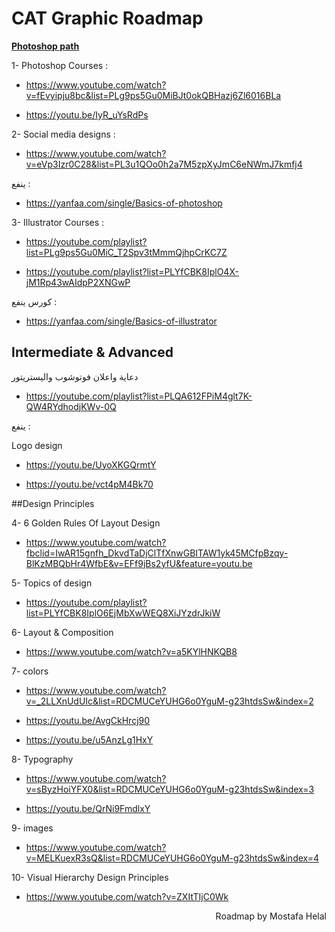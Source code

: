 # CAT Graphic Roadmap


**<span style="text-decoration:underline;">Photoshop path</span>**

1- Photoshop Courses :



*   https://www.youtube.com/watch?v=fEvyipju8bc&list=PLg9ps5Gu0MiBJt0okQBHazj6Zl6016BLa

*   https://youtu.be/IyR_uYsRdPs

2- Social media designs :

*   https://www.youtube.com/watch?v=eVp3Izr0C28&list=PL3u1QOo0h2a7M5zpXyJmC6eNWmJ7kmfj4



ينفع :
*   https://yanfaa.com/single/Basics-of-photoshop


3- Illustrator Courses :



*   https://youtube.com/playlist?list=PLg9ps5Gu0MiC_T2Spv3tMmmQjhpCrKC7Z

*   https://youtube.com/playlist?list=PLYfCBK8IplO4X-jM1Rp43wAIdpP2XNGwP

كورس ينفع :
*   https://yanfaa.com/single/Basics-of-illustrator




## Intermediate & Advanced
دعاية واعلان فوتوشوب واليستريتور



*   https://youtube.com/playlist?list=PLQA612FPiM4glt7K-QW4RYdhodjKWv-0Q


ينفع :

Logo design 

*   https://youtu.be/UyoXKGQrmtY

*   https://youtu.be/vct4pM4Bk70



 
##Design Principles

4- 6 Golden Rules Of Layout Design
*   https://www.youtube.com/watch?fbclid=IwAR15gnfh_DkvdTaDjClTfXnwGBITAW1yk45MCfpBzqy-BlKzMBQbHr4WfbE&v=EFf9jBs2yfU&feature=youtu.be

5- Topics of design 

*   https://youtube.com/playlist?list=PLYfCBK8IplO6EjMbXwWEQ8XiJYzdrJkiW

6- Layout & Composition

*   https://www.youtube.com/watch?v=a5KYlHNKQB8

7- colors

*   https://www.youtube.com/watch?v=_2LLXnUdUIc&list=RDCMUCeYUHG6o0YguM-g23htdsSw&index=2

*   https://youtu.be/AvgCkHrcj90

*   https://youtu.be/u5AnzLg1HxY

8- Typography
*   https://www.youtube.com/watch?v=sByzHoiYFX0&list=RDCMUCeYUHG6o0YguM-g23htdsSw&index=3

*   https://youtu.be/QrNi9FmdlxY

9- images
*   https://www.youtube.com/watch?v=MELKuexR3sQ&list=RDCMUCeYUHG6o0YguM-g23htdsSw&index=4

10- Visual Hierarchy Design Principles
*   https://www.youtube.com/watch?v=ZXItTIjC0Wk


<p dir="rtl"> Roadmap by Mostafa Helal </p>

